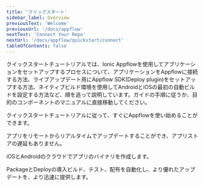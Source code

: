 ```yaml
---
title: 'クイックスタート'
sidebar_label: Overview
previousText: 'Welcome'
previousUrl: '/docs/appflow'
nextText: 'Connect Your Repo'
nextUrl: '/docs/appflow/quickstart/connect'
tableOfContents: false
---
```


クイックスタートチュートリアルでは、Ionic Appflowを使用してアプリケーションをセットアップするプロセスについて、アプリケーションをAppflowに接続する方法、ライブアップデート用にAppflow SDK(Deploy plugin)をセットアップする方法、ネイティブビルド環境を使用してAndroidとiOSの最初の自動ビルドを設定する方法など、順を追って説明しています。ガイドの手順に従うか、目的のコンポーネントのマニュアルに直接移動してください。

<docs-cards>
  <docs-card header="チュートリアルをはじめる" href="/docs/appflow/quickstart/connect" icon="/docs/assets/icons/guide-quickstart-icon.png">
    <p>クイックスタートチュートリアルに従って、すぐにAppflowを使い始めることができます。</p>
  </docs-card>

  <docs-card header="Deployドキュメント" href="/docs/appflow/deploy/intro" icon="/docs/assets/icons/guide-deploy-icon.png">
    <p>アプリをリモートからリアルタイムでアップデートすることができ、アプリストアの遅延もありません。</p>
  </docs-card>

  <docs-card header="Packageドキュメント" href="/docs/appflow/package/intro" icon="/docs/assets/icons/guide-package-icon.png">
    <p>iOSとAndroidのクラウドでアプリのバイナリを作成します。</p>
  </docs-card>

  <docs-card header="Automationドキュメント" href="/docs/appflow/automation/intro" icon="/docs/assets/icons/guide-automate-icon.png">
    <p>PackageとDeployの導入ビルド、テスト、配布を自動化し、より優れたアップデートを、より迅速に提供します。</p>
  </docs-card>
</docs-cards>
